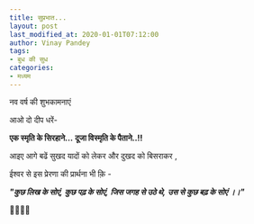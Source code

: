 ```yaml
---
title: सुप्रभात...
layout: post
last_modified_at: 2020-01-01T07:12:00
author: Vinay Pandey
tags:
- बुध की सुध
categories:
- मध्यम
---
```

नव वर्ष की शुभकामनाएं
          
आओ दो दीप धरें-

 **एक स्मृति के सिरहाने...**
     **दूजा विस्मृति के पैताने..!!**

आइए आगे बढें
सुखद यादों को लेकर 
और दुखद को बिसराकर ,

ईश्वर से इस प्रेरणा की प्रार्थना भी क़ि -

***"कुछ लिख के सोएं,***
***कुछ पढ़ के सोएं,***
***जिस जगह से उठे थे,***
***उस से कुछ बढ़ के सोएं ।।"***

🙏🌷🌷🙏


